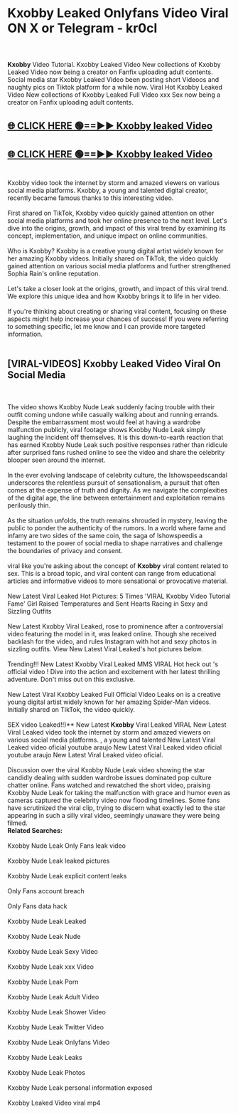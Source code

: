 <h1> Kxobby Leaked Onlyfans Video Viral ON X or Telegram - kr0cl </h1>

# 
<br>
<strong>Kxobby</strong> Video Tutorial. Kxobby Leaked Video New collections of  Kxobby Leaked Video now being a creator on Fanfix uploading adult contents. Social media star Kxobby Leaked Video been posting short Videoos and naughty pics on Tiktok platform for a while now. Viral Hot Kxobby Leaked Video New collections of Kxobby Leaked Full Video xxx Sex now being a creator on Fanfix uploading adult contents.
<br>

## [🌐 CLICK HERE 🟢==►► Kxobby leaked Video ](https://onlyclips.site?title=Kxobby&ref=git)


## [🌐 CLICK HERE 🟢==►► Kxobby leaked Video ](https://onlyclips.site?title=Kxobby&ref=git)

<br>
Kxobby video took the internet by storm and amazed viewers on various social media platforms. Kxobby, a young and talented digital creator, recently became famous thanks to this interesting video.
<br><br>
First shared on TikTok, Kxobby video quickly gained attention on other social media platforms and took her online presence to the next level. Let's dive into the origins, growth, and impact of this viral trend by examining its concept, implementation, and unique impact on online communities.
<br><br>
Who is Kxobby? Kxobby is a creative young digital artist widely known for her amazing Kxobby videos. Initially shared on TikTok, the video quickly gained attention on various social media platforms and further strengthened Sophia Rain's online reputation.
<br><br>
Let's take a closer look at the origins, growth, and impact of this viral trend. We explore this unique idea and how Kxobby brings it to life in her video.
<br><br>
If you're thinking about creating or sharing viral content, focusing on these aspects might help increase your chances of success! If you were referring to something specific, let me know and I can provide more targeted information.
<br><br>
<h2>[VIRAL-VIDEOS] Kxobby Leaked Video Viral On Social Media</h2>
<br><br>
The video shows Kxobby Nude Leak suddenly facing trouble with their outfit coming undone while casually walking about and running errands. Despite the embarrassment most would feel at having a wardrobe malfunction publicly, viral footage shows Kxobby Nude Leak simply laughing the incident off themselves. It is this down-to-earth reaction that has earned Kxobby Nude Leak such positive responses rather than ridicule after surprised fans rushed online to see the video and share the celebrity blooper seen around the internet.
<br><br>
In the ever evolving landscape of celebrity culture, the Ishowspeedscandal underscores the relentless pursuit of sensationalism, a pursuit that often comes at the expense of truth and dignity. As we navigate the complexities of the digital age, the line between entertainment and exploitation remains perilously thin.
<br><br>
As the situation unfolds, the truth remains shrouded in mystery, leaving the public to ponder the authenticity of the rumors. In a world where fame and infamy are two sides of the same coin, the saga of Ishowspeedis a testament to the power of social media to shape narratives and challenge the boundaries of privacy and consent.
<br><br>
viral like you're asking about the concept of <strong>Kxobby</strong> viral content related to sex. This is a broad topic, and viral content can range from educational articles and informative videos to more sensational or provocative material.
<br><br>
New Latest Viral Leaked Hot Pictures: 5 Times 'VIRAL Kxobby Video Tutorial Fame' Girl Raised Temperatures and Sent Hearts Racing in Sexy and Sizzling Outfits
<br><br>
New Latest Kxobby Viral Leaked, rose to prominence after a controversial video featuring the model in it, was leaked online. Though she received backlash for the video, and rules Instagram with hot and sexy photos in sizzling outfits. View New Latest Viral Leaked's hot pictures below.
<br><br>
Trending!!! New Latest Kxobby Viral Leaked MMS VIRAL Hot heck out 's official video ! Dive into the action and excitement with her latest thrilling adventure. Don't miss out on this exclusive.
<br><br>
New Latest Viral Kxobby Leaked Full Official Video Leaks on  is a creative young digital artist widely known for her amazing Spider-Man videos. Initially shared on TikTok, the video quickly.
<br><br>
SEX video Leaked!!)** New Latest <strong>Kxobby</strong> Viral Leaked VIRAL New Latest Viral Leaked video took the internet by storm and amazed viewers on various social media platforms. , a young and talented New Latest Viral Leaked video oficial youtube araujo New Latest Viral Leaked video oficial youtube araujo New Latest Viral Leaked video oficial.
<br><br>
Discussion over the viral Kxobby Nude Leak video showing the star candidly dealing with sudden wardrobe issues dominated pop culture chatter online. Fans watched and rewatched the short video, praising Kxobby Nude Leak for taking the malfunction with grace and humor even as cameras captured the celebrity video now flooding timelines. Some fans have scrutinized the viral clip, trying to discern what exactly led to the star appearing in such a silly viral video, seemingly unaware they were being filmed.
<br>
<strong>Related Searches:</strong>
<br><br>
Kxobby Nude Leak Only Fans leak video
<br><br>
Kxobby Nude Leak leaked pictures
<br><br>
Kxobby Nude Leak explicit content leaks
<br><br>
Only Fans account breach
<br><br>
Only Fans data hack
<br><br>
Kxobby Nude Leak Leaked
<br><br>
Kxobby Nude Leak Nude
<br><br>
Kxobby Nude Leak Sexy Video
<br><br>
Kxobby Nude Leak xxx Video
<br><br>
Kxobby Nude Leak Porn
<br><br>
Kxobby Nude Leak Adult Video
<br><br>
Kxobby Nude Leak Shower Video
<br><br>
Kxobby Nude Leak Twitter Video
<br><br>
Kxobby Nude Leak Onlyfans Video
<br><br>
Kxobby Nude Leak Leaks
<br><br>
Kxobby Nude Leak Photos
<br><br>
Kxobby Nude Leak personal information exposed
<br><br>
Kxobby Leaked Video viral mp4